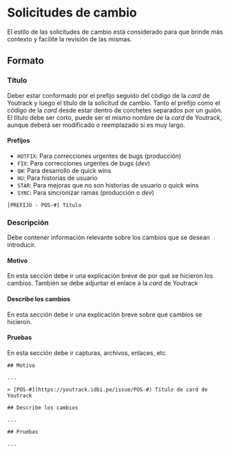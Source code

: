 # Solicitudes de cambio

El estilo de las solicitudes de cambio está considerado para que brinde más contexto y facilite la revisión de las mismas.

## Formato

### Título

Deber estar conformado por el prefijo seguido del código de la _card_ de Youtrack y luego el título de la solicitud de cambio. Tanto el prefijo como el código de la _card_ desde estar dentro de corchetes separados por un guión. El título debe ser corto, puede ser el mismo nombre de la _card_ de Youtrack, aunque deberá ser modificado o reemplazado si es muy largo.

#### Prefijos

- `HOTFIX`: Para correcciones urgentes de bugs (producción)
- `FIX`: Para correcciones urgentes de bugs (_dev_)
- `QW`: Para desarrollo de quick wins
- `HU`: Para historias de usuario
- `STAR`: Para mejoras que no son historias de usuario o quick wins
- `SYNC`: Para sincronizar ramas (producción o _dev_)

```
[PREFIJO - POS-#] Título
```

### Descripción

Debe contener información relevante sobre los cambios que se desean introducir.

#### Motivo

En esta sección debe ir una explicación breve de por qué se hicieron los cambios. También se debe adjuntar el enlace a la _card_ de Youtrack

#### Describe los cambios

En esta sección debe ir una explicación breve sobre qué cambios se hicieron.

#### Pruebas

En esta sección debe ir capturas, archivos, enlaces, etc.

```
## Motivo

...

> [POS-#](https://youtrack.idbi.pe/issue/POS-#) Título de card de Youtrack

## Describe los cambios

...

## Pruebas

...
```
